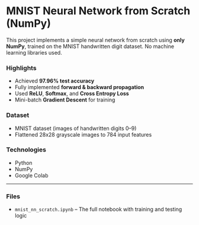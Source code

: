 # MNIST Neural Network from Scratch (NumPy)

This project implements a simple neural network from scratch using **only NumPy**, trained on the MNIST handwritten digit dataset. No machine learning libraries used.

### Highlights
- Achieved **97.96% test accuracy**
- Fully implemented **forward & backward propagation**
- Used **ReLU**, **Softmax**, and **Cross Entropy Loss**
- Mini-batch **Gradient Descent** for training

### Dataset
- MNIST dataset (images of handwritten digits 0–9)
- Flattened 28x28 grayscale images to 784 input features

### Technologies
- Python
- NumPy
- Google Colab

---

### Files
- `mnist_nn_scratch.ipynb` – The full notebook with training and testing logic


